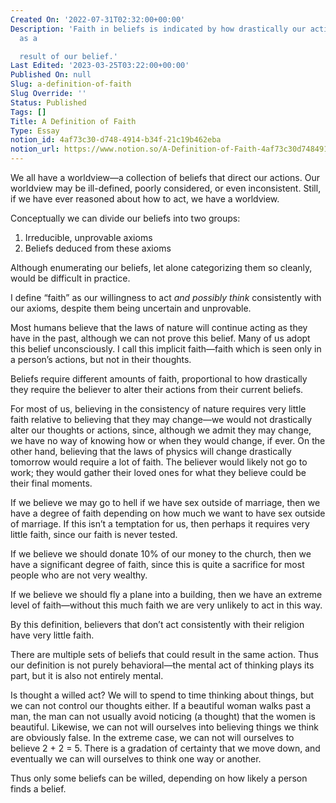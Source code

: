 ```yaml
---
Created On: '2022-07-31T02:32:00+00:00'
Description: 'Faith in beliefs is indicated by how drastically our actions change
  as a

  result of our belief.'
Last Edited: '2023-03-25T03:22:00+00:00'
Published On: null
Slug: a-definition-of-faith
Slug Override: ''
Status: Published
Tags: []
Title: A Definition of Faith
Type: Essay
notion_id: 4af73c30-d748-4914-b34f-21c19b462eba
notion_url: https://www.notion.so/A-Definition-of-Faith-4af73c30d7484914b34f21c19b462eba
---
```

<p>We all have a worldview—a collection of beliefs that direct our actions.  Our worldview may be ill-defined, poorly considered, or even inconsistent.  Still, if we have ever reasoned about how to act, we have a worldview.</p>
<p>Conceptually we can divide our beliefs into two groups:</p>
<ol type="1">
<li>Irreducible, unprovable axioms</li>
<li>Beliefs deduced from these axioms</li>
</ol>
<p>Although enumerating our beliefs, let alone categorizing them so cleanly, would be difficult in practice.</p>
<p>I define “faith” as our willingness to act <em>and possibly think</em> consistently with our axioms, despite them being uncertain and unprovable.</p>
<p>Most humans believe that the laws of nature will continue acting as they have in the past, although we can not prove this belief.  Many of us adopt this belief unconsciously.  I call this implicit faith—faith which is seen only in a person’s actions, but not in their thoughts.</p>
<p>Beliefs require different amounts of faith, proportional to how drastically they require the believer to alter their actions from their current beliefs.</p>
<p>For most of us, believing in the consistency of nature requires very little faith relative to believing that they may change—we would not drastically alter our thoughts or actions, since, although we admit they may change, we have no way of knowing how or when they would change, if ever.  On the other hand, believing that the laws of physics will change drastically tomorrow would require a lot of faith.  The believer would likely not go to work; they would gather their loved ones for what they believe could be their final moments.</p>
<p>If we believe we may go to hell if we have sex outside of marriage, then we have a degree of faith depending on how much we want to have sex outside of marriage.  If this isn’t a temptation for us, then perhaps it requires very little faith, since our faith is never tested.</p>
<p>If we believe we should donate 10% of our money to the church, then we have a significant degree of faith, since this is quite a sacrifice for most people who are not very wealthy.</p>
<p>If we believe we should fly a plane into a building, then we have an extreme level of faith—without this much faith we are very unlikely to act in this way.</p>
<p>By this definition, believers that don’t act consistently with their religion have very little faith.</p>
<p>There are multiple sets of beliefs that could result in the same action.  Thus our definition is not purely behavioral—the mental act of thinking plays its part, but it is also not entirely mental.</p>
<p>Is thought a willed act?  We will to spend to time thinking about things, but we can not control our thoughts either.  If a beautiful woman walks past a man, the man can not usually avoid noticing (a thought) that the women is beautiful.  Likewise, we can not will ourselves into believing things we think are obviously false.  In the extreme case, we can not will ourselves to believe 2 + 2 = 5.  There is a gradation of certainty that we move down, and eventually we can will ourselves to think one way or another.</p>
<p>Thus only some beliefs can be willed, depending on how likely a person finds a belief.</p>

